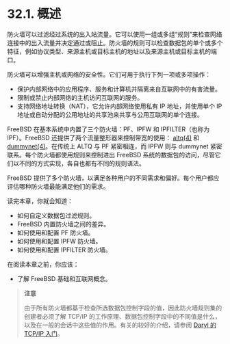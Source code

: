# 32.1. 概述

防火墙可以过滤经过系统的出入站流量。它可以使用一组或多组“规则”来检查网络连接中的出入流量并决定通过或阻止。防火墙的规则可以检查数据包的单个或多个特征，例如协议类型、来源主机或目标主机的地址以及来源主机或目标主机的端口。

防火墙可以增强主机或网络的安全性。它们可用于执行下列一项或多项操作：

- 保护内部网络中的应用程序、服务和计算机并隔离来自互联网中的有害流量。
- 限制或禁止内部网络的主机访问互联网的服务。
- 支持网络地址转换（NAT），它允许内部网络使用私有 IP 地址，并使用单个 IP 地址或自动分配的公用地址的共享池来共享与公用互联网的单个连接。

FreeBSD 在基本系统中内置了三个防火墙：PF、IPFW 和 IPFILTER（也称为 IPF）。FreeBSD 还提供了两个流量整形器来控制带宽的使用： [altq(4)](https://www.freebsd.org/cgi/man.cgi?query=altq&sektion=4&format=html) 和 [dummynet(4)](https://www.freebsd.org/cgi/man.cgi?query=dummynet&sektion=4&format=html)。在传统上 ALTQ 与 PF 紧密相连，而 IPFW 则与 dummynet 紧密联系。每个防火墙都使用规则来控制进出 FreeBSD 系统的数据包的访问，尽管它们以不同的方式实现，各自也都有不同的规则语法。

FreeBSD 提供了多个防火墙，以满足各种用户的不同需求和偏好。每个用户都应评估哪种防火墙最能满足他们的需求。

读完本章，你就会知道：

- 如何自定义数据包过滤规则。
- FreeBSD 内置防火墙之间的差异。
- 如何使用和配置 PF 防火墙。
- 如何使用和配置 IPFW 防火墙。
- 如何使用和配置 IPFILTER 防火墙。

在阅读本章之前，你应该：

- 了解 FreeBSD 基础和互联网概念。

> **注意**
>
> 由于所有防火墙都基于检查所选数据包控制字段的值，因此防火墙规则集的创建者必须了解 TCP/IP 的工作原理、数据包控制字段中的不同值是什么，以及在一般的会话中这些值的作用。有关的较好的介绍，请参阅 [Daryl 的 TCP/IP 入门](http://www.ipprimer.com/)。
